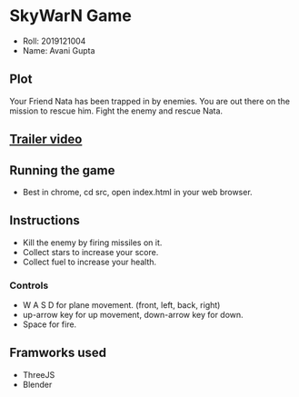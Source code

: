 # SkyWarN Game

* Roll: 2019121004
* Name: Avani Gupta

## Plot
Your Friend Nata has been trapped in by enemies. You are out there on the mission to rescue him. 
Fight the enemy and rescue Nata.

## [Trailer video](https://youtu.be/0tGeqDiBk9k)

## Running the game
* Best in chrome, cd src, open index.html in your web browser.

## Instructions
 * Kill the enemy by firing missiles on it.
 * Collect stars to increase your score.
 * Collect fuel to increase your health.

### Controls
 * W A S D for plane movement. (front, left, back, right)
 * up-arrow key for up movement, down-arrow key for down.
 * Space for fire.

## Framworks used
* ThreeJS
* Blender







